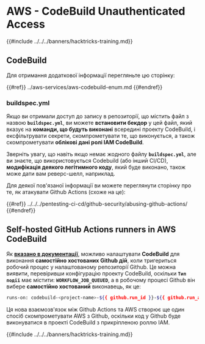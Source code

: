 # AWS - CodeBuild Unauthenticated Access

{{#include ../../../banners/hacktricks-training.md}}

## CodeBuild

Для отримання додаткової інформації перегляньте цю сторінку:

{{#ref}}
../aws-services/aws-codebuild-enum.md
{{#endref}}

### buildspec.yml

Якщо ви отримали доступ до запису в репозиторії, що містить файл з назвою **`buildspec.yml`**, ви можете **встановити бекдор** у цей файл, який вказує на **команди, що будуть виконані** всередині проекту CodeBuild, і ексфільтрувати секрети, скомпрометувати те, що виконується, а також скомпрометувати **облікові дані ролі IAM CodeBuild**.

Зверніть увагу, що навіть якщо немає жодного файлу **`buildspec.yml`**, але ви знаєте, що використовується Codebuild (або інший CI/CD), **модифікація деякого легітимного коду**, який буде виконано, також може дати вам реверс-шелл, наприклад.

Для деякої пов'язаної інформації ви можете переглянути сторінку про те, як атакувати Github Actions (схоже на це):

{{#ref}}
../../../pentesting-ci-cd/github-security/abusing-github-actions/
{{#endref}}

## Self-hosted GitHub Actions runners in AWS CodeBuild <a href="#action-runner" id="action-runner"></a>

Як [**вказано в документації**](https://docs.aws.amazon.com/codebuild/latest/userguide/action-runner.html), можливо налаштувати **CodeBuild** для виконання **самостійно хостованих Github дій**, коли тригериться робочий процес у налаштованому репозиторії Github. Це можна виявити, перевіривши конфігурацію проекту CodeBuild, оскільки **`Тип події`** має містити: **`WORKFLOW_JOB_QUEUED`**, а в робочому процесі Github він вибере **самостійно хостований** виконавець, як це:
```bash
runs-on: codebuild-<project-name>-${{ github.run_id }}-${{ github.run_attempt }}
```
Ця нова взаємозв'язок між Github Actions та AWS створює ще один спосіб скомпрометувати AWS з Github, оскільки код у Github буде виконуватися в проекті CodeBuild з прикріпленою роллю IAM.

{{#include ../../../banners/hacktricks-training.md}}
